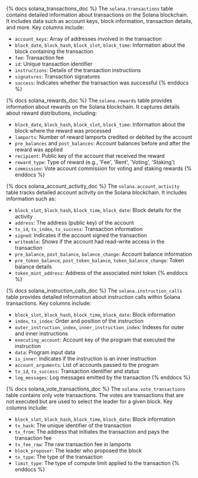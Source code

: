 {% docs solana_transactions_doc %}
The `solana.transactions` table contains detailed information about transactions on the Solana blockchain. It includes data such as account keys, block information, transaction details, and more. Key columns include:

- `account_keys`: Array of addresses involved in the transaction
- `block_date`, `block_hash`, `block_slot`, `block_time`: Information about the block containing the transaction
- `fee`: Transaction fee
- `id`: Unique transaction identifier
- `instructions`: Details of the transaction instructions
- `signatures`: Transaction signatures
- `success`: Indicates whether the transaction was successful
{% enddocs %}

{% docs solana_rewards_doc %}
The `solana.rewards` table provides information about rewards on the Solana blockchain. It captures details about reward distributions, including:

- `block_date`, `block_hash`, `block_slot`, `block_time`: Information about the block where the reward was processed
- `lamports`: Number of reward lamports credited or debited by the account
- `pre_balances` and `post_balances`: Account balances before and after the reward was applied
- `recipient`: Public key of the account that received the reward
- `reward_type`: Type of reward (e.g., 'Fee', 'Rent', 'Voting', 'Staking')
- `commission`: Vote account commission for voting and staking rewards
{% enddocs %}

{% docs solana_account_activity_doc %}
The `solana.account_activity` table tracks detailed account activity on the Solana blockchain. It includes information such as:

- `block_slot`, `block_hash`, `block_time`, `block_date`: Block details for the activity
- `address`: The address (public key) of the account
- `tx_id`, `tx_index`, `tx_success`: Transaction information
- `signed`: Indicates if the account signed the transaction
- `writeable`: Shows if the account had read-write access in the transaction
- `pre_balance`, `post_balance`, `balance_change`: Account balance information
- `pre_token_balance`, `post_token_balance`, `token_balance_change`: Token balance details
- `token_mint_address`: Address of the associated mint token
{% enddocs %}

{% docs solana_instruction_calls_doc %}
The `solana.instruction_calls` table provides detailed information about instruction calls within Solana transactions. Key columns include:

- `block_slot`, `block_hash`, `block_time`, `block_date`: Block information
- `index`, `tx_index`: Order and position of the instruction
- `outer_instruction_index`, `inner_instruction_index`: Indexes for outer and inner instructions
- `executing_account`: Account key of the program that executed the instruction
- `data`: Program input data
- `is_inner`: Indicates if the instruction is an inner instruction
- `account_arguments`: List of accounts passed to the program
- `tx_id`, `tx_success`: Transaction identifier and status
- `log_messages`: Log messages emitted by the transaction
{% enddocs %}

{% docs solana_vote_transactions_doc %}
The `solana.vote_transactions` table contains only vote transactions. The votes are transactions that are not executed but are used to select the leader for a given block. Key columns include:

- `block_slot`, `block_hash`, `block_time`, `block_date`: Block information
- `tx_hash`: The unique identifier of the transaction
- `tx_from`: The address that initiates the transaction and pays the transaction fee
- `tx_fee_raw`: The raw transaction fee in lamports
- `block_proposer`: The leader who proposed the block
- `tx_type`: The type of the transaction
- `limit_type`: The type of compute limit applied to the transaction
{% enddocs %}



